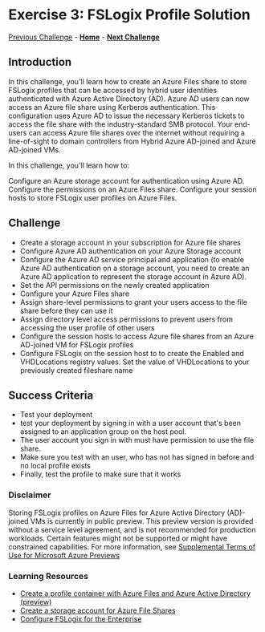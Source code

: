 # Exercise 3: FSLogix Profile Solution

[Previous Challenge](./02-multi-session-Hostpools.md) - **[Home](../readme.md)** - **[Next Challenge](04-start-VM-on-connect.md)**

## Introduction
In this challenge, you'll learn how to create an Azure Files share to store FSLogix profiles that can be accessed by hybrid user identities authenticated with Azure Active Directory (AD). Azure AD users can now access an Azure file share using Kerberos authentication. This configuration uses Azure AD to issue the necessary Kerberos tickets to access the file share with the industry-standard SMB protocol. Your end-users can access Azure file shares over the internet without requiring a line-of-sight to domain controllers from Hybrid Azure AD-joined and Azure AD-joined VMs.

In this challenge, you'll learn how to:

Configure an Azure storage account for authentication using Azure AD.
Configure the permissions on an Azure Files share.
Configure your session hosts to store FSLogix user profiles on Azure Files.

## Challenge 
- Create a storage account in your subscription for Azure file shares 
- Configure Azure AD authentication on your Azure Storage account
- Configure the Azure AD service principal and application (to enable Azure AD authentication on a storage account, you need to create an Azure AD application to represent the
  storage account in Azure AD).
- Set the API permissions on the newly created application
- Configure your Azure Files share
- Assign share-level permissions to grant your users access to the file share before they can use it
- Assign directory level access permissions to prevent users from accessing the user profile of other users
- Configure the session hosts to access Azure file shares from an Azure AD-joined VM for FSLogix profiles
- Configure FSLogix on the session host to to create the Enabled and VHDLocations registry values. Set the value of VHDLocations to your previously created fileshare name



## Success Criteria
- Test your deployment
- test your deployment by signing in with a user account that's been assigned to an application group on the host pool. 
- The user account you sign in with must have permission to use the file share.
- Make sure you test with an user, who has not has signed in before and no local profile exists 
- Finally, test the profile to make sure that it works


### Disclaimer
Storing FSLogix profiles on Azure Files for Azure Active Directory (AD)-joined VMs is currently in public preview. This preview version is provided without a service level agreement, and is not recommended for production workloads. Certain features might not be supported or might have constrained capabilities. 
For more information, see [Supplemental Terms of Use for Microsoft Azure Previews](https://azure.microsoft.com/support/legal/preview-supplemental-terms)


### Learning Resources
- [Create a profile container with Azure Files and Azure Active Directory (preview)](https://docs.microsoft.com/en-us/azure/virtual-desktop/create-profile-container-azure-ad)
- [Create a storage account for Azure File Shares](https://docs.microsoft.com/en-us/azure/storage/files/storage-how-to-create-file-share?tabs=azure-portal#create-a-storage-account)
- [Configure FSLogix for the Enterprise](https://docs.microsoft.com/en-us/azure/architecture/example-scenario/wvd/windows-virtual-desktop-fslogix)

